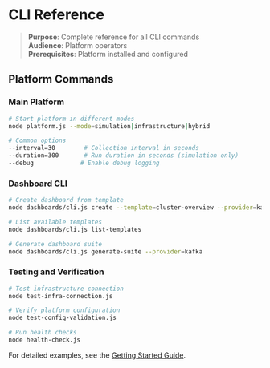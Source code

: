 # CLI Reference

> **Purpose**: Complete reference for all CLI commands  
> **Audience**: Platform operators  
> **Prerequisites**: Platform installed and configured

## Platform Commands

### Main Platform
```bash
# Start platform in different modes
node platform.js --mode=simulation|infrastructure|hybrid

# Common options
--interval=30        # Collection interval in seconds
--duration=300       # Run duration in seconds (simulation only)
--debug             # Enable debug logging
```

### Dashboard CLI
```bash
# Create dashboard from template
node dashboards/cli.js create --template=cluster-overview --provider=kafka

# List available templates
node dashboards/cli.js list-templates

# Generate dashboard suite
node dashboards/cli.js generate-suite --provider=kafka
```

### Testing and Verification
```bash
# Test infrastructure connection
node test-infra-connection.js

# Verify platform configuration
node test-config-validation.js

# Run health checks
node health-check.js
```

For detailed examples, see the [Getting Started Guide](../getting-started/README.md).
